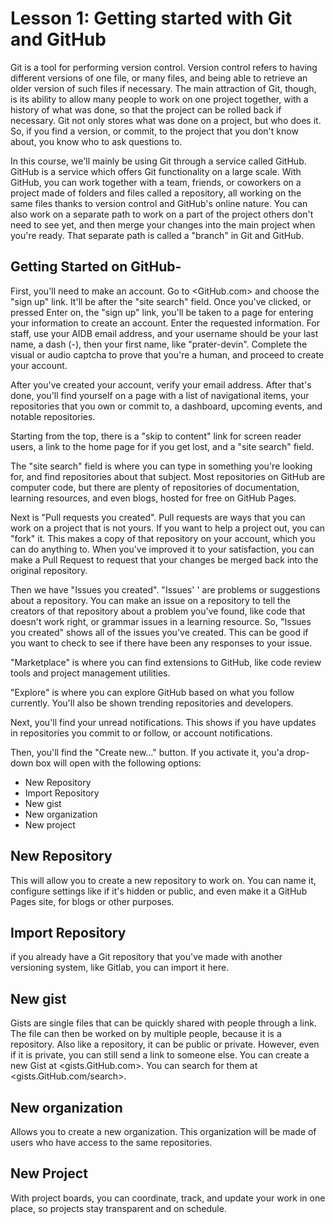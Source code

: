 # Lesson 1: Getting started with Git and GitHub

Git is a tool for performing version control. Version control refers to having different versions of one file, or many files, and being able to retrieve an older version of such files if necessary. The main attraction of Git, though, is its ability to allow many people to work on one project together, with a history of what was done, so that the project can be rolled back if necessary. Git not only stores what was done on a project, but who does it. So, if you find a version, or commit, to the project that you don't know about, you know who to ask questions to.

In this course, we'll mainly be using Git through a service called GitHub. GitHub is a service which offers Git functionality on a large scale. With GitHub, you can work together with a team, friends, or coworkers on a project made of folders and files called a repository, all working on the same files
thanks to version control and GitHub's online nature. You can also work on a
separate path to work on a part of the project others don't need to see yet, and
then merge your changes into the main project when you're ready. That separate
path is called a "branch" in Git and GitHub.

## Getting Started on GitHub-

First, you'll need to make an account. Go to <GitHub.com> and choose the "sign
up" link. It'll be after the "site search" field. Once you've clicked, or
pressed Enter on, the "sign up" link, you'll be taken to a page for entering
your information to create an account. Enter the requested information. For
staff, use your AIDB email address, and your username should be your last name,
a dash (-), then your first name, like "prater-devin". Complete the visual or
audio captcha to prove that you're a human, and proceed to create your account.

After you've created your account, verify your email address. After that's done,
you'll find yourself on a page with a list of navigational items, your
repositories that you own or commit to, a dashboard, upcoming events, and
notable repositories.

Starting from the top, there is a "skip to content" link for screen reader
users, a link to the home page for if you get lost, and a "site search" field.

The "site search" field is where you can type in something you're looking for,
and find repositories about that subject. Most repositories on GitHub are
computer code, but there are plenty of repositories of documentation, learning
resources, and even blogs, hosted for free on GitHub Pages.

Next is "Pull requests you created". Pull requests are ways that you can work on
a project that is not yours. If you want to help a project out, you can "fork"
it. This makes a copy of that repository on your account, which you can do
anything to. When you've improved it to your satisfaction, you can make a Pull
Request to request that your changes be merged back into the original
repository.

Then we have "Issues you created". "Issues' ' are problems or suggestions about
a repository. You can make an issue on a repository to tell the creators of that
repository about a problem you've found, like code that doesn't work right, or
grammar issues in a learning resource. So, "Issues you created" shows all of the
issues you've created. This can be good if you want to check to see if there
have been any responses to your issue.

"Marketplace" is where you can find extensions to GitHub, like code review tools
and project management utilities.

"Explore" is where you can explore GitHub based on what you follow currently.
You'll also be shown trending repositories and developers.

Next, you'll find your unread notifications. This shows if you have updates in
repositories you commit to or follow, or account notifications.

Then, you'll find the "Create new…" button. If you activate it, you'a drop-down
box will open with the following options:

- New Repository
- Import Repository
- New gist
- New organization
- New project

## New Repository

This will allow you to create a new repository to work on. You can name it,
configure settings like if it's hidden or public, and even make it a GitHub
Pages site, for blogs or other purposes.

## Import Repository

if you already have a Git repository that you've made with another versioning
system, like Gitlab, you can import it here.

## New gist

Gists are single files that can be quickly shared with people through a link.
The file can then be worked on by multiple people, because it is a repository.
Also like a repository, it can be public or private. However, even if it is
private, you can still send a link to someone else. You can create a new Gist at
<gists.GitHub.com>. You can search for them at <gists.GitHub.com/search>.

## New organization

Allows you to create a new organization. This organization will be made of users
who have access to the same repositories.

## New Project

With project boards, you can coordinate, track, and update your work in one
place, so projects stay transparent and on schedule.
